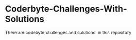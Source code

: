 # Coderbyte-Challenges-With-Solutions
There are codebyte challenges and solutions. in this repository
